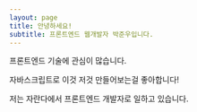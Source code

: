 ```yaml
---
layout: page
title: 안녕하세요!
subtitle: 프론트엔드 웹개발자 박준우입니다.
---
```


프론트엔드 기술에 관심이 많습니다.

자바스크립트로 이것 저것 만들어보는걸 좋아합니다!

저는 자란다에서 프론트엔드 개발자로 일하고 있습니다.